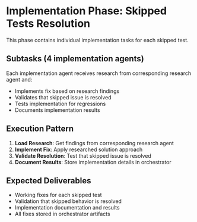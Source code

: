 # Implementation Phase: Skipped Tests Resolution

This phase contains individual implementation tasks for each skipped test.

## Subtasks (4 implementation agents)

Each implementation agent receives research from corresponding research agent and:
- Implements fix based on research findings
- Validates that skipped issue is resolved
- Tests implementation for regressions
- Documents implementation results

## Execution Pattern

1. **Load Research**: Get findings from corresponding research agent
2. **Implement Fix**: Apply researched solution approach
3. **Validate Resolution**: Test that skipped issue is resolved
4. **Document Results**: Store implementation details in orchestrator

## Expected Deliverables

- Working fixes for each skipped test
- Validation that skipped behavior is resolved
- Implementation documentation and results
- All fixes stored in orchestrator artifacts
